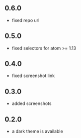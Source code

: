 ## 0.6.0
* fixed repo url

## 0.5.0
* fixed selectors for atom >= 1.13

## 0.4.0
* fixed screenshot link

## 0.3.0
* added screenshots

## 0.2.0
* a dark theme is available
